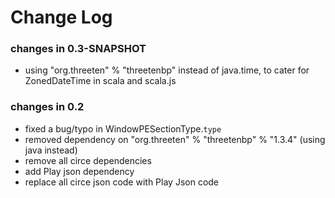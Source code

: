 Change Log
==========

### changes in 0.3-SNAPSHOT  

* using "org.threeten" % "threetenbp" instead of java.time, to cater for ZonedDateTime in scala and scala.js



### changes in 0.2

* fixed a bug/typo in WindowPESectionType.`type`
* removed dependency on "org.threeten" % "threetenbp" % "1.3.4" (using java instead)
* remove all circe dependencies 
* add Play json dependency
* replace all circe json code with Play Json code

 

